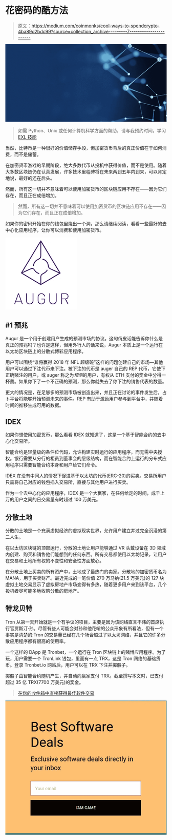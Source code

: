 # 花密码的酷方法

> 原文：<https://medium.com/coinmonks/cool-ways-to-spendcrypto-4ba89d2bdc99?source=collection_archive---------7----------------------->

![](img/c4e88c8a615cecf3f66acdbb1c9a644f.png)

> 如需 Python、Unix 或任何计算机科学方面的帮助，请与我预约时间，学习 [EXL 技能](http://bit.ly/2DloYVM)

当然，比特币是一种很好的价值储存手段，但加密货币背后的真正价值在于如何消费，而不是储蓄。

在加密货币游戏的早期阶段，绝大多数代币从投机中获得价值，而不是使用。随着大多数区块链仍在认真发展，许多技术里程碑将在未来两到五年内到来，可以肯定地说，最好的还在后头。

然而，所有这一切并不意味着可以使用加密货币的区块链应用不存在——因为它们存在，而且正在成倍增加。

> 然而，所有这一切并不意味着可以使用加密货币的区块链应用不存在——因为它们存在，而且正在成倍增加。

如果你的密码开始在你的钱包里烧出一个洞，那么请继续阅读，看看一些最好的去中心化应用程序，让你可以消费和使用加密货币。

![](img/b854b13f6c958aa8bce5c22336bb2e44.png)

## #1 预兆

Augur 是一个用于创建用户生成的预测市场的协议。这句俏皮话能告诉你什么是真正的预兆吗？也许是这样，但用外行人的话来说，Augur 本质上是一个运行在以太坊区块链上的分散式博彩应用程序。

用户可以围绕“谁将赢得 2018 年 NFL 超级碗”这样的问题创建自己的市场—其他用户可以通过下注代币来下注。被下注的代币是 auger 自己的 REP 代币，它使下正确赌注的用户，或 auger 称之为*预测*的用户，有权从 ETH 支付的奖金中分得一杯羹。如果你下了一个不正确的预测，那么你就失去了你下注的销售代表的数量。

更大的情况是，在足够多的预测市场被创造出来，并且正在讨论的事件发生后，占卜平台将能够开始预测未来的事件。REP 有助于激励用户参与到平台中，并随着时间的推移生成可用的数据。

## IDEX

如果你想使用加密货币，那么看看 IDEX 就知道了，这是一个基于智能合约的去中心化交易所。

智能合约是轻量级的条件位代码，允许构建实时运行的应用程序，而无需中央授权。银行需要从分行的柜员到董事会的层级结构，而在智能合约上运行的分布式应用程序只需要智能合约本身和用户给它们命令。

IDEX 在没有中间人的情况下促进基于以太坊的代币(ERC-20)的买卖。交易所用户只需将自己对应的钱包插入交易所，直接与其他用户进行买卖。

作为一个去中心化的应用程序，IDEX 是一个大赢家，在任何给定的时间，成千上万的用户之间的日交易量有时超过 100 万美元。

## 分散土地

分散的土地是一个充满虚拟经济的虚拟现实世界，允许用户建立并过完全沉浸的第二人生。

在以太坊区块链的顶部运行，分散的土地让用户能够通过 VR 头戴设备在 3D 领域内创建、购买和销售他们能想到的任何东西。所有交易都使用以太坊记录，让用户在交易和土地所有权的不变性和安全性方面放心。

在分散土地上买卖的所有资产中，土地成了最热门的卖家。分散地的加密货币名为 MANA，用于买卖财产。最近完成的一笔价值 270 万马纳(21.5 万美元)的 127 块虚拟土地交易显示了虚拟房地产市场变得有多热，随着更多用户来到该平台，几个投机者尽可能多地收购分散的房地产。

## 特龙贝特

Tron 从第一天开始就是一个有争议的项目，主要是因为该网络直言不讳的首席执行官贾斯汀·孙。尽管有些人可能会对孙和他花哨的公众形象有所看法，但有一个事实是清楚的:Tron 的交易量已经在几个场合超过了以太坊网络，并且它的许多分散应用程序都有很高的使用率。

一个这样的 DApp 是 Tronbet，一个运行在 Tron 区块链上的赌博应用程序。为了玩，用户需要一个 TronLink 钱包，里面有一点 TRX，这是 Tron 网络的基础货币。登录 Tronbet.io 网站后，用户可以在 TRX 下注并掷骰子。

掷骰子由智能合约随机产生，并自动向赢家支付 TRX。截至撰写本文时，已支付超过 35 亿 TRX(7700 万美元)的奖金。

> [在您的收件箱中直接获得最佳软件交易](https://coincodecap.com/?utm_source=coinmonks)

[![](img/7c0b3dfdcbfea594cc0ae7d4f9bf6fcb.png)](https://coincodecap.com/?utm_source=coinmonks)
